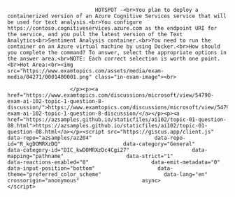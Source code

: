 <p class="card-text">
							
								HOTSPOT -<br>You plan to deploy a containerized version of an Azure Cognitive Services service that will be used for text analysis.<br>You configure https://contoso.cognitiveservices.azure.com as the endpoint URI for the service, and you pull the latest version of the Text Analytics<br>Sentiment Analysis container.<br>You need to run the container on an Azure virtual machine by using Docker.<br>How should you complete the command? To answer, select the appropriate options in the answer area.<br>NOTE: Each correct selection is worth one point.<br>Hot Area:<br><img src="https://www.examtopics.com/assets/media/exam-media/04271/0001400001.png" class="in-exam-image"><br>
							
						</p><p><a href="https://www.examtopics.com/discussions/microsoft/view/54790-exam-ai-102-topic-1-question-8-discussion/">https://www.examtopics.com/discussions/microsoft/view/54790-exam-ai-102-topic-1-question-8-discussion/</a></p><p><a href="https://azsamples.github.io/staticfiles/ai102/topic-01-question-08.html">https://azsamples.github.io/staticfiles/ai102/topic-01-question-08.html</a></p><script src="https://giscus.app/client.js"                    data-repo="azsamples/az204"                    data-repo-id="R_kgDOMRXzDQ"                    data-category="General"                    data-category-id="DIC_kwDOMRXzDc4Cgi27"                    data-mapping="pathname"                    data-strict="1"                    data-reactions-enabled="0"                    data-emit-metadata="0"                    data-input-position="bottom"                    data-theme="preferred_color_scheme"                    data-lang="en"                    crossorigin="anonymous"                    async>                    </script>